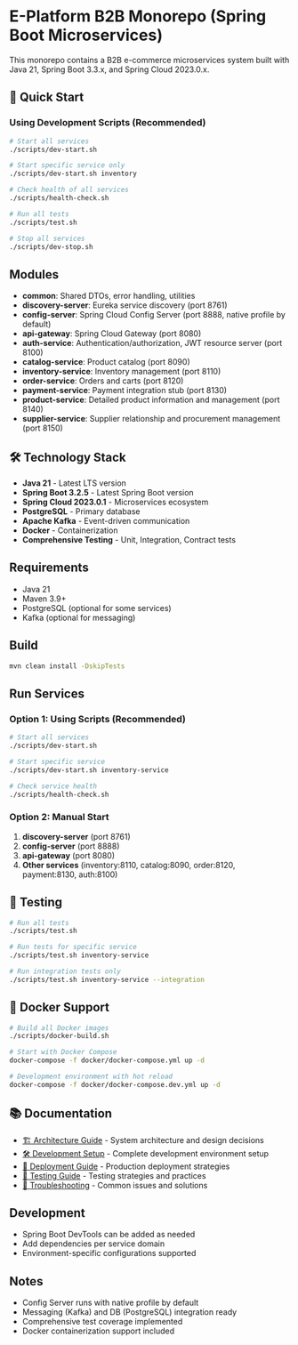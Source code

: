# E-Platform B2B Monorepo (Spring Boot Microservices)

This monorepo contains a B2B e-commerce microservices system built with Java 21, Spring Boot 3.3.x, and Spring Cloud 2023.0.x.

## 🎯 Quick Start

### Using Development Scripts (Recommended)
```bash
# Start all services
./scripts/dev-start.sh

# Start specific service only
./scripts/dev-start.sh inventory

# Check health of all services
./scripts/health-check.sh

# Run all tests
./scripts/test.sh

# Stop all services
./scripts/dev-stop.sh
```

## Modules
- **common**: Shared DTOs, error handling, utilities
- **discovery-server**: Eureka service discovery (port 8761)
- **config-server**: Spring Cloud Config Server (port 8888, native profile by default)
- **api-gateway**: Spring Cloud Gateway (port 8080)
- **auth-service**: Authentication/authorization, JWT resource server (port 8100)
- **catalog-service**: Product catalog (port 8090)
- **inventory-service**: Inventory management (port 8110)
- **order-service**: Orders and carts (port 8120)
- **payment-service**: Payment integration stub (port 8130)
- **product-service**: Detailed product information and management (port 8140)
- **supplier-service**: Supplier relationship and procurement management (port 8150)

## 🛠️ Technology Stack

- **Java 21** - Latest LTS version
- **Spring Boot 3.2.5** - Latest Spring Boot version
- **Spring Cloud 2023.0.1** - Microservices ecosystem
- **PostgreSQL** - Primary database
- **Apache Kafka** - Event-driven communication
- **Docker** - Containerization
- **Comprehensive Testing** - Unit, Integration, Contract tests

## Requirements
- Java 21
- Maven 3.9+
- PostgreSQL (optional for some services)
- Kafka (optional for messaging)

## Build
```bash
mvn clean install -DskipTests
```

## Run Services

### Option 1: Using Scripts (Recommended)
```bash
# Start all services
./scripts/dev-start.sh

# Start specific service
./scripts/dev-start.sh inventory-service

# Check service health
./scripts/health-check.sh
```

### Option 2: Manual Start
1. **discovery-server** (port 8761)
2. **config-server** (port 8888)
3. **api-gateway** (port 8080)
4. **Other services** (inventory:8110, catalog:8090, order:8120, payment:8130, auth:8100)

## 🧪 Testing

```bash
# Run all tests
./scripts/test.sh

# Run tests for specific service
./scripts/test.sh inventory-service

# Run integration tests only
./scripts/test.sh inventory-service --integration
```

## 🐳 Docker Support

```bash
# Build all Docker images
./scripts/docker-build.sh

# Start with Docker Compose
docker-compose -f docker/docker-compose.yml up -d

# Development environment with hot reload
docker-compose -f docker/docker-compose.dev.yml up -d
```

## 📚 Documentation

- [🏗️ Architecture Guide](docs/architecture.md) - System architecture and design decisions
- [🛠️ Development Setup](docs/development.md) - Complete development environment setup
- [🚀 Deployment Guide](docs/deployment.md) - Production deployment strategies
- [🧪 Testing Guide](docs/testing.md) - Testing strategies and practices
- [🔧 Troubleshooting](docs/troubleshooting.md) - Common issues and solutions

## Development
- Spring Boot DevTools can be added as needed
- Add dependencies per service domain
- Environment-specific configurations supported

## Notes
- Config Server runs with native profile by default
- Messaging (Kafka) and DB (PostgreSQL) integration ready
- Comprehensive test coverage implemented
- Docker containerization support included
